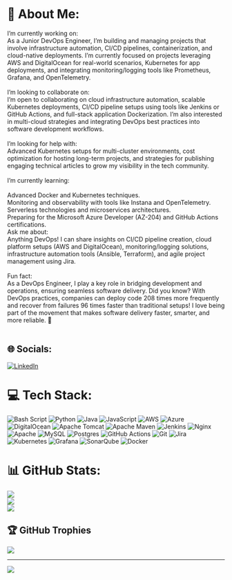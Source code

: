 # 💫 About Me:
I’m currently working on:<br>As a Junior DevOps Engineer, I’m building and managing projects that involve infrastructure automation, CI/CD pipelines, containerization, and cloud-native deployments. I’m currently focused on projects leveraging AWS and DigitalOcean for real-world scenarios, Kubernetes for app deployments, and integrating monitoring/logging tools like Prometheus, Grafana, and OpenTelemetry.<br><br>I’m looking to collaborate on:<br>I’m open to collaborating on cloud infrastructure automation, scalable Kubernetes deployments, CI/CD pipeline setups using tools like Jenkins or GitHub Actions, and full-stack application Dockerization. I’m also interested in multi-cloud strategies and integrating DevOps best practices into software development workflows.<br><br>I’m looking for help with:<br>Advanced Kubernetes setups for multi-cluster environments, cost optimization for hosting long-term projects, and strategies for publishing engaging technical articles to grow my visibility in the tech community.<br><br>I’m currently learning:<br><br>Advanced Docker and Kubernetes techniques.<br>Monitoring and observability with tools like Instana and OpenTelemetry.<br>Serverless technologies and microservices architectures.<br>Preparing for the Microsoft Azure Developer (AZ-204) and GitHub Actions certifications.<br>Ask me about:<br>Anything DevOps! I can share insights on CI/CD pipeline creation, cloud platform setups (AWS and DigitalOcean), monitoring/logging solutions, infrastructure automation tools (Ansible, Terraform), and agile project management using Jira.<br><br>Fun fact:<br>As a DevOps Engineer, I play a key role in bridging development and operations, ensuring seamless software delivery. Did you know? With DevOps practices, companies can deploy code 208 times more frequently and recover from failures 96 times faster than traditional setups! I love being part of the movement that makes software delivery faster, smarter, and more reliable. 🚀<br><br>


## 🌐 Socials:
[![LinkedIn](https://img.shields.io/badge/LinkedIn-%230077B5.svg?logo=linkedin&logoColor=white)](https://linkedin.com/in/https://www.linkedin.com/in/md-abul-bashar-jehadi/) 

# 💻 Tech Stack:
![Bash Script](https://img.shields.io/badge/bash_script-%23121011.svg?style=for-the-badge&logo=gnu-bash&logoColor=white) ![Python](https://img.shields.io/badge/python-3670A0?style=for-the-badge&logo=python&logoColor=ffdd54) ![Java](https://img.shields.io/badge/java-%23ED8B00.svg?style=for-the-badge&logo=openjdk&logoColor=white) ![JavaScript](https://img.shields.io/badge/javascript-%23323330.svg?style=for-the-badge&logo=javascript&logoColor=%23F7DF1E) ![AWS](https://img.shields.io/badge/AWS-%23FF9900.svg?style=for-the-badge&logo=amazon-aws&logoColor=white) ![Azure](https://img.shields.io/badge/azure-%230072C6.svg?style=for-the-badge&logo=microsoftazure&logoColor=white) ![DigitalOcean](https://img.shields.io/badge/DigitalOcean-%230167ff.svg?style=for-the-badge&logo=digitalOcean&logoColor=white) ![Apache Tomcat](https://img.shields.io/badge/apache%20tomcat-%23F8DC75.svg?style=for-the-badge&logo=apache-tomcat&logoColor=black) ![Apache Maven](https://img.shields.io/badge/Apache%20Maven-C71A36?style=for-the-badge&logo=Apache%20Maven&logoColor=white) ![Jenkins](https://img.shields.io/badge/jenkins-%232C5263.svg?style=for-the-badge&logo=jenkins&logoColor=white) ![Nginx](https://img.shields.io/badge/nginx-%23009639.svg?style=for-the-badge&logo=nginx&logoColor=white) ![Apache](https://img.shields.io/badge/apache-%23D42029.svg?style=for-the-badge&logo=apache&logoColor=white) ![MySQL](https://img.shields.io/badge/mysql-4479A1.svg?style=for-the-badge&logo=mysql&logoColor=white) ![Postgres](https://img.shields.io/badge/postgres-%23316192.svg?style=for-the-badge&logo=postgresql&logoColor=white) ![GitHub Actions](https://img.shields.io/badge/github%20actions-%232671E5.svg?style=for-the-badge&logo=githubactions&logoColor=white) ![Git](https://img.shields.io/badge/git-%23F05033.svg?style=for-the-badge&logo=git&logoColor=white) ![Jira](https://img.shields.io/badge/jira-%230A0FFF.svg?style=for-the-badge&logo=jira&logoColor=white) ![Kubernetes](https://img.shields.io/badge/kubernetes-%23326ce5.svg?style=for-the-badge&logo=kubernetes&logoColor=white) ![Grafana](https://img.shields.io/badge/grafana-%23F46800.svg?style=for-the-badge&logo=grafana&logoColor=white) ![SonarQube](https://img.shields.io/badge/SonarQube-black?style=for-the-badge&logo=sonarqube&logoColor=4E9BCD) ![Docker](https://img.shields.io/badge/docker-%230db7ed.svg?style=for-the-badge&logo=docker&logoColor=white)
# 📊 GitHub Stats:
![](https://github-readme-stats.vercel.app/api?username=basharjehadi&theme=dark&hide_border=false&include_all_commits=false&count_private=false)<br/>
![](https://github-readme-streak-stats.herokuapp.com/?user=basharjehadi&theme=dark&hide_border=false)<br/>
![](https://github-readme-stats.vercel.app/api/top-langs/?username=basharjehadi&theme=dark&hide_border=false&include_all_commits=false&count_private=false&layout=compact)

## 🏆 GitHub Trophies
![](https://github-profile-trophy.vercel.app/?username=basharjehadi&theme=radical&no-frame=false&no-bg=true&margin-w=4)

---
[![](https://visitcount.itsvg.in/api?id=basharjehadi&icon=0&color=0)](https://visitcount.itsvg.in)

<!-- Proudly created with GPRM ( https://gprm.itsvg.in ) -->

